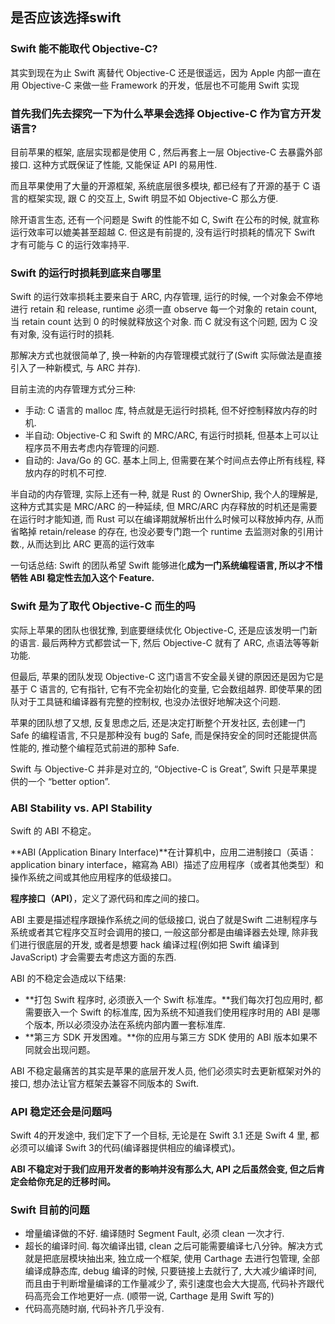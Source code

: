 ## 是否应该选择swift

### Swift 能不能取代 Objective-C?

其实到现在为止 Swift 离替代 Objective-C 还是很遥远，因为 Apple 内部一直在用 Objective-C 来做一些 Framework 的开发，低层也不可能用 Swift 实现


### 首先我们先去探究一下为什么苹果会选择 Objective-C 作为官方开发语言?

目前苹果的框架, 底层实现都是使用 C , 然后再套上一层 Objective-C 去暴露外部接口. 这种方式既保证了性能, 又能保证 API 的易用性.

而且苹果使用了大量的开源框架, 系统底层很多模块, 都已经有了开源的基于 C 语言的框架实现, 跟 C 的交互上, Swift 明显不如 Objective-C 那么方便.

除开语言生态, 还有一个问题是 Swift 的性能不如 C, Swift 在公布的时候, 就宣称运行效率可以媲美甚至超越 C. 但这是有前提的, 没有运行时损耗的情况下 Swift 才有可能与 C 的运行效率持平.


### Swift 的运行时损耗到底来自哪里

Swift 的运行效率损耗主要来自于 ARC, 内存管理, 运行的时候, 一个对象会不停地进行 retain 和 release, runtime 必须一直 observe 每一个对象的 retain count, 当 retain count 达到 0 的时候就释放这个对象. 而 C 就没有这个问题, 因为 C 没有对象, 没有运行时的损耗.

那解决方式也就很简单了, 换一种新的内存管理模式就行了(Swift 实际做法是直接引入了一种新模式, 与 ARC 并存).

目前主流的内存管理方式分三种:

- 手动: C 语言的 malloc 库, 特点就是无运行时损耗, 但不好控制释放内存的时机.
- 半自动: Objective-C 和 Swift 的 MRC/ARC, 有运行时损耗, 但基本上可以让程序员不用去考虑内存管理的问题.
- 自动的: Java/Go 的 GC. 基本上同上, 但需要在某个时间点去停止所有线程, 释放内存的时机不可控.

半自动的内存管理, 实际上还有一种, 就是 Rust 的 OwnerShip, 我个人的理解是, 这种方式其实是 MRC/ARC 的一种延续, 但 MRC/ARC 内存释放的时机还是需要在运行时才能知道, 而 Rust 可以在编译期就解析出什么时候可以释放掉内存, 从而省略掉 retain/release 的存在, 也没必要专门跑一个 runtime 去监测对象的引用计数., 从而达到比 ARC 更高的运行效率

一句话总结: Swift 的团队希望 Swift 能够进化**成为一门系统编程语言, 所以才不惜牺牲 ABI 稳定性去加入这个 Feature.**


### Swift 是为了取代 Objective-C 而生的吗

实际上苹果的团队也很犹豫, 到底要继续优化 Objective-C, 还是应该发明一门新的语言. 最后两种方式都尝试一下, 然后 Objective-C 就有了 ARC, 点语法等等新功能.

但最后, 苹果的团队发现 Objective-C 这门语言不安全最关键的原因还是因为它是基于 C 语言的, 它有指针, 它有不完全初始化的变量, 它会数组越界. 即使苹果的团队对于工具链和编译器有完整的控制权, 也没办法很好地解决这个问题.

苹果的团队想了又想, 反复思虑之后, 还是决定打断整个开发社区, 去创建一门 Safe 的编程语言, 不只是那种没有 bug的 Safe, 而是保持安全的同时还能提供高性能的, 推动整个编程范式前进的那种 Safe.

Swift 与 Objective-C 并非是对立的, “Objective-C is Great”, Swift 只是苹果提供的一个 “better option”.


### ABI Stability vs. API Stability

Swift 的 ABI 不稳定。

**ABI (Application Binary Interface)**在计算机中，应用二进制接口（英语：application binary interface，縮寫為 ABI）描述了应用程序（或者其他类型）和操作系统之间或其他应用程序的低级接口。

**程序接口（API）**，定义了源代码和库之间的接口。

ABI 主要是描述程序跟操作系统之间的低级接口, 说白了就是Swift 二进制程序与系统或者其它程序交互时会调用的接口, 一般这部分都是由编译器去处理, 除非我们进行很底层的开发, 或者是想要 hack 编译过程(例如把 Swift 编译到 JavaScript) 才会需要去考虑这方面的东西.

ABI 的不稳定会造成以下结果:

- **打包 Swift 程序时, 必须嵌入一个 Swift 标准库。**我们每次打包应用时, 都需要嵌入一个 Swift 的标准库, 因为系统不知道我们使用程序时用的 ABI 是哪个版本, 所以必须没办法在系统内部内置一套标准库. 
- **第三方 SDK 开发困难。**你的应用与第三方 SDK 使用的 ABI 版本如果不同就会出现问题。

ABI 不稳定最痛苦的其实是苹果的底层开发人员, 他们必须实时去更新框架对外的接口, 想办法让官方框架去兼容不同版本的 Swift.

### API 稳定还会是问题吗

Swift 4的开发途中, 我们定下了一个目标, 无论是在 Swift 3.1 还是 Swift 4 里, 都必须可以编译 Swift 3的代码(编译器提供相应的编译模式)。

**ABI 不稳定对于我们应用开发者的影响并没有那么大, API 之后虽然会变, 但之后肯定会给你充足的迁移时间。**

### Swift 目前的问题

- 增量编译做的不好. 编译随时 Segment Fault, 必须 clean 一次才行.
- 超长的编译时间. 每次编译出错, clean 之后可能需要编译七八分钟。解决方式就是把底层模块抽出来, 独立成一个框架, 使用 Carthage 去进行包管理, 全部编译成静态库, debug 编译的时候, 只要链接上去就行了, 大大减少编译时间, 而且由于判断增量编译的工作量减少了, 索引速度也会大大提高, 代码补齐跟代码高亮会工作地更好一点. (顺带一说, Carthage 是用 Swift 写的)
- 代码高亮随时崩, 代码补齐几乎没有.
